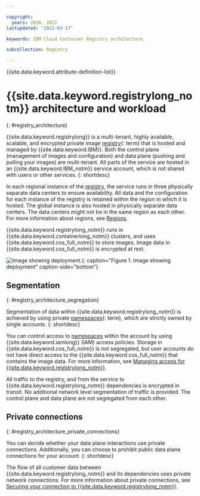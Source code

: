 ```yaml
---

copyright:
  years: 2020, 2022
lastupdated: "2022-03-17"

keywords: IBM Cloud Container Registry architecture,

subcollection: Registry

---
```


{{site.data.keyword.attribute-definition-list}}

# {{site.data.keyword.registrylong_notm}} architecture and workload
{: #registry_architecture}

{{site.data.keyword.registrylong}} is a multi-tenant, highly available, scalable, and encrypted private image [registry](x2064940){: term} that is hosted and managed by {{site.data.keyword.IBM}}. Both the control plane (management of images and configuration) and data plane (pushing and pulling your images) are multi-tenant. All parts of the service are hosted in an {{site.data.keyword.IBM_notm}} service account, which is not shared with users or other services.
{: shortdesc}

In each regional instance of the [registry](/docs/Registry?topic=Registry-registry_overview#overview_elements_registry), the service runs in three physically separate data centers to ensure availability. All data and the configuration for each instance of the registry is retained within the region in which it is hosted. The global instance is also hosted in physically separate data centers. The data centers might not be in the same region as each other. For more information about regions, see [Regions](/docs/Registry?topic=Registry-registry_overview#registry_regions).

{{site.data.keyword.registrylong_notm}} runs in {{site.data.keyword.containerlong_notm}} clusters, and uses {{site.data.keyword.cos_full_notm}} to store images. Image data in {{site.data.keyword.cos_full_notm}} is encrypted at rest.

![Image showing deployment.](images/container-registry_deployment_model.svg "Image showing deployment in your account, MZRs, public ingress, private ingress, customer data flows, and dependencies (public and private)."){: caption="Figure 1. Image showing deployment" caption-side="bottom"}

## Segmentation
{: #registry_architecture_segregation}

Segmentation of data within {{site.data.keyword.registrylong_notm}} is achieved by using private [namespaces](x2031005){: term}, which are strictly owned by single accounts.
{: shortdesc}

You can control access to [namespaces](/docs/Registry?topic=Registry-registry_overview#overview_elements_namespace) within the account by using {{site.data.keyword.iamlong}} (IAM) access policies. Storage in {{site.data.keyword.cos_full_notm}} is not segregated, but user accounts do not have direct access to the {{site.data.keyword.cos_full_notm}} that contains the image data. For more information, see [Managing access for {{site.data.keyword.registrylong_notm}}](/docs/Registry?topic=Registry-iam).

All traffic to the registry, and from the service to {{site.data.keyword.registrylong_notm}} dependencies is encrypted in transit. No additional network level segmentation of traffic is provided. The control plane and data plane are not segregated from each other.

## Private connections
{: #registry_architecture_private_connections}

You can decide whether your data plane interactions use private connections. Additionally, you can choose to prohibit public data plane connections for your account.
{: shortdesc}

The flow of all customer data between {{site.data.keyword.registrylong_notm}} and its dependencies uses private network connections. For more information about private connections, see [Securing your connection to {{site.data.keyword.registrylong_notm}}](/docs/Registry?topic=Registry-registry_private).



